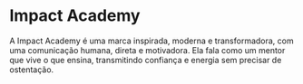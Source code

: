# Impact Academy
A Impact Academy é uma marca inspirada, moderna e transformadora, com uma comunicação humana, direta e motivadora. Ela fala como um mentor que vive o que ensina, transmitindo confiança e energia sem precisar de ostentação.
